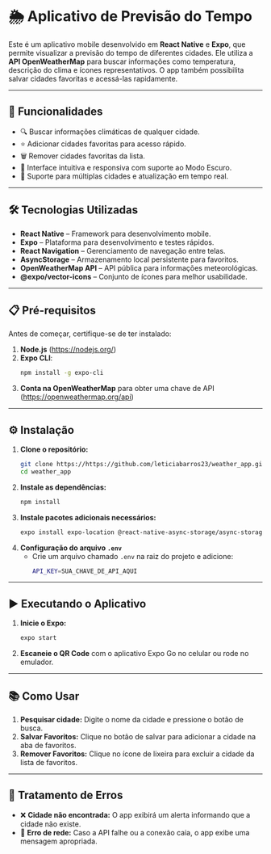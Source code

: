 # 🌦 Aplicativo de Previsão do Tempo

Este é um aplicativo mobile desenvolvido em **React Native** e **Expo**, que permite visualizar a previsão do tempo de diferentes cidades. Ele utiliza a **API OpenWeatherMap** para buscar informações como temperatura, descrição do clima e ícones representativos. O app também possibilita salvar cidades favoritas e acessá-las rapidamente.

---

## 🚀 Funcionalidades

- 🔍 Buscar informações climáticas de qualquer cidade.
- ⭐ Adicionar cidades favoritas para acesso rápido.
- 🗑️ Remover cidades favoritas da lista.
- 🎨 Interface intuitiva e responsiva com suporte ao Modo Escuro.
- 🚀 Suporte para múltiplas cidades e atualização em tempo real.

---

## 🛠️ Tecnologias Utilizadas

- **React Native** – Framework para desenvolvimento mobile.
- **Expo** – Plataforma para desenvolvimento e testes rápidos.
- **React Navigation** – Gerenciamento de navegação entre telas.
- **AsyncStorage** – Armazenamento local persistente para favoritos.
- **OpenWeatherMap API** – API pública para informações meteorológicas.
- **@expo/vector-icons** – Conjunto de ícones para melhor usabilidade.

---

## 📋 Pré-requisitos

Antes de começar, certifique-se de ter instalado:

1. **Node.js** (https://nodejs.org/)
2. **Expo CLI**: 
   ```sh
   npm install -g expo-cli
   ```
3. **Conta na OpenWeatherMap** para obter uma chave de API (https://openweathermap.org/api)

---

## ⚙️ Instalação

1. **Clone o repositório:**
   ```sh
   git clone https://https://github.com/leticiabarros23/weather_app.git
   cd weather_app
   ```
2. **Instale as dependências:**
   ```sh
   npm install
   ```
3. **Instale pacotes adicionais necessários:**
   ```sh
   expo install expo-location @react-native-async-storage/async-storage @expo/vector-icons
   ```
4. **Configuração do arquivo `.env`**
   - Crie um arquivo chamado `.env` na raiz do projeto e adicione:
     ```sh
     API_KEY=SUA_CHAVE_DE_API_AQUI
     ```

---

## ▶️ Executando o Aplicativo

1. **Inicie o Expo:**
   ```sh
   expo start
   ```
2. **Escaneie o QR Code** com o aplicativo Expo Go no celular ou rode no emulador.

---

## 📚 Como Usar

1. **Pesquisar cidade:** Digite o nome da cidade e pressione o botão de busca.
2. **Salvar Favoritos:** Clique no botão de salvar para adicionar a cidade na aba de favoritos.
3. **Remover Favoritos:** Clique no ícone de lixeira para excluir a cidade da lista de favoritos.

---

## 🐛 Tratamento de Erros

- ❌ **Cidade não encontrada:** O app exibirá um alerta informando que a cidade não existe.
- 🔌 **Erro de rede:** Caso a API falhe ou a conexão caia, o app exibe uma mensagem apropriada.




